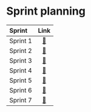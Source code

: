 # Sprint planning

|Sprint|Link|
|:----|:--:|
|Sprint 1|[🔗](https://github.com/ArthurBrouwersSemester3/Documentation/blob/main/Sprints/sprint1.md)|
|Sprint 2|[🔗](https://github.com/ArthurBrouwersSemester3/Documentation/blob/main/Sprints/sprint2.md)|
|Sprint 3|[🔗](https://github.com/ArthurBrouwersSemester3/Documentation/blob/main/Sprints/sprint3.md)|
|Sprint 4|[🔗](https://github.com/ArthurBrouwersSemester3/Documentation/blob/main/Sprints/sprint4.md)|
|Sprint 5|[🔗](https://github.com/ArthurBrouwersSemester3/Documentation/blob/main/Sprints/sprint5.md)|
|Sprint 6|[🔗](https://github.com/ArthurBrouwersSemester3/Documentation/blob/main/Sprints/sprint6.md)|
|Sprint 7|[🔗](https://github.com/ArthurBrouwersSemester3/Documentation/blob/main/Sprints/sprint7.md)|
